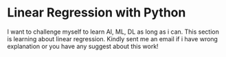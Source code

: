 # Linear Regression with Python 
I want to challenge myself to learn AI, ML, DL as long as i can. This section is learning about linear regression. Kindly sent me an email if i have wrong explanation or you have any suggest about this work!
